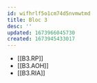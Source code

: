 ```yaml
---
id: wifhrlf5o1cm74d5nvmwtmd
title: Bloc 3
desc: ''
updated: 1673966045730
created: 1673945433017
---
```


- [[B3.RP]]
- [[B3.AOH]]
- [[B3.RIA]]